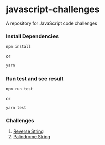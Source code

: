# javascript-challenges

A repository for JavaScript code challenges

### Install Dependencies

```bash
npm install
```

or

```bash
yarn
```

### Run test and see result

```bash
npm run test
```

or

```bash
yarn test
```

### Challenges

1. [Reverse String](https://github.com/hamidjavadi/javascript-challenges/tree/main/src/reverseString)
2. [Palindrome String](https://github.com/hamidjavadi/javascript-challenges/tree/main/src/isPalindrome)

